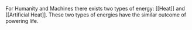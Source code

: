 
For Humanity and Machines there exists two types of energy: [[Heat]] and [[Artificial Heat]]. These two types of energies have the similar outcome of powering life. 